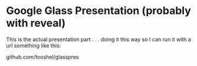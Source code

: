 Google Glass Presentation (probably with reveal)
=========

This is the actual presentation part . . . doing it this way so I can run it with a url something like this:

github.com/tooshel/glasspres




